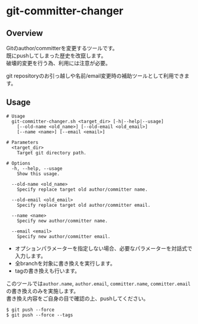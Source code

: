 # git-committer-changer
## Overview
Gitのauthor/committerを変更するツールです。  
既にpushしてしまった歴史を改竄します。  
破壊的変更を行う為、利用には注意が必要。

git repositoryのお引っ越しや名前/email変更時の補助ツールとして利用できます。

## Usage
```shell
# Usage
  git-committer-changer.sh <target_dir> [-h|--help|--usage]
    [--old-name <old_name>] [--old-email <old_email>]
    [--name <name>] [--email <email>]

# Parameters
  <target_dir>
    Target git directory path.

# Options
  -h, --help, --usage
    Show this usage.

  --old-name <old_name>
    Specify replace target old author/committer name.

  --old-email <old_email>
    Specify replace target old author/committer email.

  --name <name>
    Specify new author/committer name.

  --email <email>
    Specify new author/committer email.
```

- オプションパラメーターを指定しない場合、必要なパラメーターを対話式で入力します。
- 全branchを対象に書き換えを実行します。
- tagの書き換えも行います。

このツールでは`author.name`, `author.email`, `committer.name`, `committer.email`の書き換えのみを実施します。  
書き換え内容をご自身の目で確認の上、pushしてください。

```shell
$ git push --force
$ git push --force --tags
```
